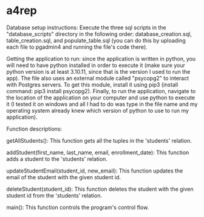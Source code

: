 # a4rep
Database setup instructions: Execute the three sql scripts in the "database_scripts" directory in the following order: database_creation.sql, table_creation.sql, and populate_table.sql (you can do this by uploading each file to pgadmin4 and running the file's code there).

Getting the application to run: since the application is written in python, you will need to have python installed in order to execute it (make sure your python version is at least 3.10.11, since that is the version I used to run the app). The file also uses an external module called "psycopg2" to interact with Postgres servers. To get this module, install it using pip3 (install command: pip3 install psycopg2). Finally, to run the application, navigate to the location of the application on your computer and use python to execute it (I tested it on windows and all I had to do was type in the file name and my operating system already knew which version of python to use to run my application).

Function descriptions:

getAllStudents(): This function gets all the tuples in the 'students' relation.

addStudent(first_name, last_name, email, enrollment_date): This function adds a student to the 'students' relation.

updateStudentEmail(student_id, new_email): This function updates the email of the student with the given student id.

deleteStudent(student_id): This function deletes the student with the given student id from the 'students' relation.

main(): This function controls the program's control flow.

